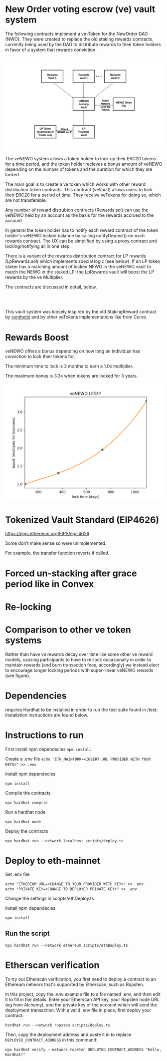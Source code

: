 # New Order voting escrow (ve) vault system
The following contracts implement a ve-Token for the NewOrder DAO (NWO).
They were created to replace the old staking rewards contracts, currently
being used by the DAO to distribute rewards to their token holders in
favor of a system that rewards conviction.
<br><br>

![veNEWO System](./img/veNEWO_system_diagram.001.png "veNEWO system")

The veNEWO system allows a token holder to lock up their ERC20 tokens for a 
time period, and the token holder recieves a bonus amount of veNEWO depending
on the number of tokens and the duration for which they are locked.

The main goal is to create a ve token which works with other
reward distribution token contracts. This contract (veVault)
allows users to lock their ERC20 for a period of time. They receive
veTokens for doing so, which are not transferable.

Any number of reward distrubion contracts (Rewards.sol) can use the veNEWO held by an 
account as the basis for the rewards accrued to the account.

In general the token holder has to notify each reward contract of the
token holder's veNEWO locked balance by calling notifyDeposit() on 
each rewards contract. The UX can be simplified by using a proxy contract
and locking/notifying all in one step.

There is a variant of the rewards distribution contract for LP rewards
(LpRewards.sol) which implements special logic (see below). 
If an LP token staker has a matching amount of locked NEWO in the veNEWO 
vault to match the NEWO in the staked LP; the LpRewards vault will boost 
the LP rewards by the ve Multiplier.

The contracts are discussed in detail, below.

<br><br>


This vault system was loosely inspired by the old StakingReward contract
by [synthetix](https://github.com/Synthetixio/synthetix) and by other
veTokens implementations like from Curve.

# Rewards Boost

veNEWO offers a bonus depending on how long an individual has conviction
to lock their tokens for.

The minimum time to lock is 3 months to earn a 1.0x multiplier.

The maximum bonus is 3.3x when tokens are locked for 3 years.

![veNEWO Bonus](./img/veNEWO.png "veNEWO Rewards")


# Tokenized Vault Standard (EIP4626)


https://eips.ethereum.org/EIPS/eip-4626

Some don’t make sense so were unimplemented.

For example, the transfer function reverts if called.

# Forced un-stacking after grace period like in Convex


# Re-locking


# Comparison to other ve token systems

Rather than have ve rewards decay over time like some other ve reward models,
causing participants to have to re-lock occasionally in order to maintain 
rewards (and burn transaction fees, accordingly) we instead elect to encourage 
longer locking periods with super-linear veNEWO rewards (see figure).

# Dependencies
requires Hardhat to be installed in order to run the test suite found in /test; 
Installation instructions are found below.

# Instructions to run
First install npm dependecies
`npm install`

Create a .env file
`
echo "ETH_MAINFORK=<INSERT URL PROVIDER WITH YOUR KEYS>" >> .env
`

Install npm dependecies
```shell
npm install
```

Compile the contracts 
```shell
npx hardhat compile
```

Run a hardhat node
```shell
npx hardhat node
```

Deploy the contracts
```shell
npx hardhat run --network localhost scripts/deploy.ts
```


# Deploy to eth-mainnet
Set .env file
```shell
echo "ETHEREUM_URL=<CHANGE TO YOUR PROVIDER WITH KEY>" >> .env
echo "PRIVATE_KEY=<CHANGE TO DEPLOYER PRIVATE KEY>" >> .env
```

Change the settings in scripts/ethDeploy.ts

Install npm dependecies
```shell
npm install
```

## Run the script
```shell
npx hardhat run --network ethereum scripts/ethDeploy.ts
```

# Etherscan verification

To try out Etherscan verification, you first need to deploy a contract to an Ethereum network that's supported by Etherscan, such as Ropsten.

In this project, copy the .env.example file to a file named .env, and then edit it to fill in the details. Enter your Etherscan API key, your Ropsten node URL (eg from Alchemy), and the private key of the account which will send the deployment transaction. With a valid .env file in place, first deploy your contract:

```shell
hardhat run --network ropsten scripts/deploy.ts
```

Then, copy the deployment address and paste it in to replace `DEPLOYED_CONTRACT_ADDRESS` in this command:

```shell
npx hardhat verify --network ropsten DEPLOYED_CONTRACT_ADDRESS "Hello, Hardhat!"
```
